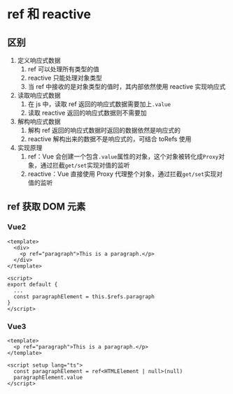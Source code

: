 # ref 和 reactive

## 区别

1. 定义响应式数据
   1. ref 可以处理所有类型的值
   2. reactive 只能处理对象类型
   3. 当 ref 中接收的是对象类型的值时，其内部依然使用 reactive 实现响应式
2. 读取响应式数据
   1. 在 js 中，读取 ref 返回的响应式数据需要加上`.value`
   2. 读取 reactive 返回的响应式数据则不需要加
3. 解构响应式数据
   1. 解构 ref 返回的响应式数据时返回的数据依然是响应式的
   2. reactive 解构出来的数据不是响应式的，可结合 toRefs 使用
4. 实现原理
   1. ref：Vue 会创建一个包含`.value`属性的对象，这个对象被转化成`Proxy`对象，通过拦截`get/set`实现对值的监听
   2. reactive：Vue 直接使用 Proxy 代理整个对象，通过拦截`get/set`实现对值的监听

## ref 获取 DOM 元素

### Vue2

```vue
<template>
  <div>
    <p ref="paragraph">This is a paragraph.</p>
  </div>
</template>

<script>
export default {
  ...
  const paragraphElement = this.$refs.paragraph
}
</script>
```

### Vue3

```vue
<template>
  <p ref="paragraph">This is a paragraph.</p>
</template>

<script setup lang="ts">
  const paragraphElement = ref<HTMLElement | null>(null)
  paragraphElement.value
</script>
```
